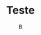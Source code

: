 ---
title: "Teste"
author: "B"
export_on_save:
  pandoc: true
output:
  pdf_document:
    path: .
---